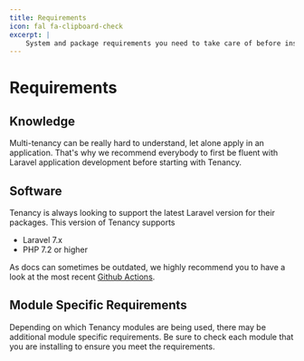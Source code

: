 ```yaml
---
title: Requirements
icon: fal fa-clipboard-check
excerpt: |
    System and package requirements you need to take care of before installation.
---
```


# Requirements

## Knowledge

Multi-tenancy can be really hard to understand, let alone apply in an application. That's why we recommend everybody to first be fluent with Laravel application development before starting with Tenancy.

## Software
Tenancy is always looking to support the latest Laravel version for their packages. This version of Tenancy supports
- Laravel 7.x
- PHP 7.2 or higher

As docs can sometimes be outdated, we highly recommend you to have a look at the most recent [Github Actions](https://github.com/tenancy/tenancy/actions?query=branch%3Amaster).

## Module Specific Requirements

Depending on which Tenancy modules are being used, there may be additional module specific requirements. Be sure to check each module that you are installing to ensure you meet the requirements.